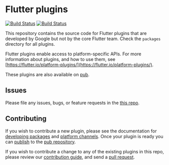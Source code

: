 # Flutter plugins

[![Build Status](https://travis-ci.org/google/flutter.plugins.svg?branch=master)](https://travis-ci.org/google/flutter.plugins)
[![Build Status](https://api.cirrus-ci.com/github/google/flutter.plugins.svg)](https://cirrus-ci.com/github/google/flutter.plugins)

This repository contains the source code for Flutter plugins that are
developed by Google but not by the core Flutter team.
Check the `packages` directory for all plugins.

Flutter plugins enable access to platform-specific APIs. For more information
about plugins, and how to use them, see
[https://flutter.io/platform-plugins/](https://flutter.io/platform-plugins/).

These plugins are also available on
[pub](https://pub.dartlang.org/flutter/plugins).

## Issues

Please file any issues, bugs, or feature requests in the [this
repo](https://github.com/google/flutter.plugins/issues/new).

## Contributing

If you wish to contribute a new plugin, please see the documentation for
[developing packages](https://flutter.io/developing-packages/) and
[platform channels](https://flutter.io/platform-channels/). Once your plugin
is ready you can [publish](https://flutter.io/developing-packages/#publish)
to the [pub repository](https://pub.dartlang.org/).

If you wish to contribute a change to any of the existing plugins in this repo,
please review our [contribution guide](https://github.com/google/flutter.plugins/blob/master/CONTRIBUTING.md),
and send a [pull request](https://github.com/google/flutter.plugins/pulls).
